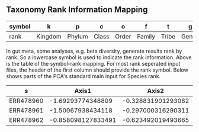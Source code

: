 ## Taxonomy Rank Information Mapping


|  symbol | k | p  |  c  |  o  |  f  |  t | g | s |
|---|---|---|---|---|---|---|---|---|
| rank | Kingdom | Phylum | Class | Order | Family | Tribe | Genus | Species |

In gut meta, some analyses, e.g. beta diversity, generate results rank by rank. So a lowercase symbol is used to indicate the rank information. Above is the table of the symbol-rank mapping. 
For most rank seperated input files, the header of the first column should provide the rank symbol. Below shows parts of the PCA's standard main input for Species rank.

s |  Axis1 |  Axis2 |  Axis3 |  Axis4 |
|---|---|---|---|---|
ERR478960 |  -1.69293774348809 |  -0.328831901293082 |  -2.08520504635798 |  -0.831596624678988 |
ERR478961 |  -1.50067938434118 |  -0.297000316290311 |  -2.38369977279592 |  -0.892468408298216 |
ERR478962 |  -0.858098127833491 |  -0.623492019493665 |  -0.865608370745728 |  -1.32348024426635 |


